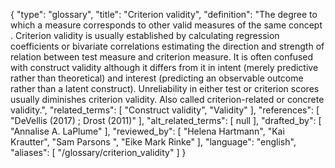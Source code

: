 {
    "type": "glossary",
    "title": "Criterion validity",
    "definition": "The degree to which a measure corresponds to other valid measures of the same concept . Criterion validity is usually established by calculating regression coefficients or bivariate correlations estimating the direction and strength of relation between test measure and criterion measure. It is often confused with construct validity although it differs from it in intent (merely predictive rather than theoretical) and interest (predicting an observable outcome rather than a latent construct). Unreliability in either test or criterion scores usually diminishes criterion validity. Also called criterion-related or concrete validity.",
    "related_terms": [
        "Construct validity",
        "Validity"
    ],
    "references": [
        "DeVellis (2017) ; Drost (2011)"
    ],
    "alt_related_terms": [
        null
    ],
    "drafted_by": [
        "Annalise A. LaPlume"
    ],
    "reviewed_by": [
        "Helena Hartmann",
        "Kai Krautter",
        "Sam Parsons ",
        "Eike Mark Rinke"
    ],
    "language": "english",
    "aliases": [
        "/glossary/criterion_validity"
    ]
}
